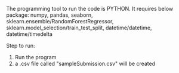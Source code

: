 The programming tool to run the code is PYTHON.
It requires below package: numpy, pandas, seaborn, sklearn.ensemble/RandomForestRegressor, sklearn.model_selection/train_test_split, datetime/datetime, datetime/timedelta

Step to run:
1) Run the program
2) a .csv file called "sampleSubmission.csv" will be created

